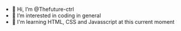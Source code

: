 - 👋 Hi, I’m @Thefuture-ctrl
- 👀 I’m interested in coding in general
- 🌱 I'm learning HTML, CSS and Javasscript at this current moment

<!---
Thefuture-ctrl/Thefuture-ctrl is a ✨ special ✨ repository because its `README.md` (this file) appears on your GitHub profile.
You can click the Preview link to take a look at your changes.
--->
